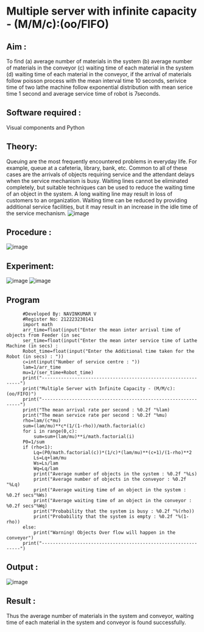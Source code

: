 # Multiple server with infinite capacity - (M/M/c):(oo/FIFO)
## Aim :
To find (a) average number of materials in the system (b) average number of materials in the conveyor (c) waiting time of each material in the system (d) waiting time of each material in the conveyor, if the arrival  of materials follow poisson process with the mean interval time 10 seconds, serivice time of two lathe machine follow exponential distribution with mean serice time 1 second and average service time of robot is 7seconds.
## Software required :
Visual components and Python
## Theory:
Queuing are the most frequently encountered problems in everyday life. For example, queue at a cafeteria, library, bank, etc. Common to all of these cases are the arrivals of objects requiring service and the attendant delays when the service mechanism is busy. Waiting lines cannot be eliminated completely, but suitable techniques can be used to reduce the waiting time of an object in the system. A long waiting line may result in loss of customers to an organization. Waiting time can be reduced by providing additional service facilities, but it may result in an increase in the idle time of the service mechanism.
![image](https://user-images.githubusercontent.com/103921593/203238035-1c8109bc-cbf2-4c77-baea-c5b682a752ef.png)
## Procedure :
![image](https://user-images.githubusercontent.com/103921593/203238265-176740b0-eae2-4772-90be-5449869ac9b0.png)
## Experiment:
![image](https://github.com/user-attachments/assets/4eddfed5-1ff9-4244-acf7-b65d20bc5670)
![image](https://github.com/user-attachments/assets/f7f0b764-cbfb-41a2-bfa8-ff16ec81c0b4)
## Program
          #Developed By: NAVINKUMAR V
          #Register No: 212223230141
          import math
          arr_time=float(input("Enter the mean inter arrival time of objects from Feeder (in sec
          ser_time=float(input("Enter the mean inter service time of Lathe Machine (in secs) :
          Robot_time=float(input("Enter the Additional time taken for the Robot (in secs) : "))
          c=int(input("Number of service centre : "))
          lam=1/arr_time
          mu=1/(ser_time+Robot_time)
          print("--------------------------------------------------------------")
          print("Multiple Server with Infinite Capacity - (M/M/c):(oo/FIFO)")
          print("--------------------------------------------------------------")
          print("The mean arrival rate per second : %0.2f "%lam)
          print("The mean service rate per second : %0.2f "%mu)
          rho=lam/(c*mu)
          sum=(lam/mu)**c*(1/(1-rho))/math.factorial(c)
          for i in range(0,c):
              sum=sum+(lam/mu)**i/math.factorial(i)
          P0=1/sum
          if (rho<1):
              Lq=(P0/math.factorial(c))*(1/c)*(lam/mu)**(c+1)/(1-rho)**2
              Ls=Lq+lam/mu
              Ws=Ls/lam
              Wq=Lq/lam
              print("Average number of objects in the system : %0.2f "%Ls)
              print("Average number of objects in the conveyor : %0.2f "%Lq)
              print("Average waiting time of an object in the system : %0.2f secs"%Ws)
              print("Average waiting time of an object in the conveyor : %0.2f secs"%Wq)
              print("Probability that the system is busy : %0.2f "%(rho))
              print("Probability that the system is empty : %0.2f "%(1-rho))
          else:
              print("Warning! Objects Over flow will happen in the conveyor")
          print("--------------------------------------------------------------")

## Output :
![image](https://github.com/user-attachments/assets/86eb1690-ad06-47dc-8273-ff22d5975ca9)
## Result :
Thus the average number of materials in the system and conveyor, waiting time of each material in the system and conveyor is found successfully.

